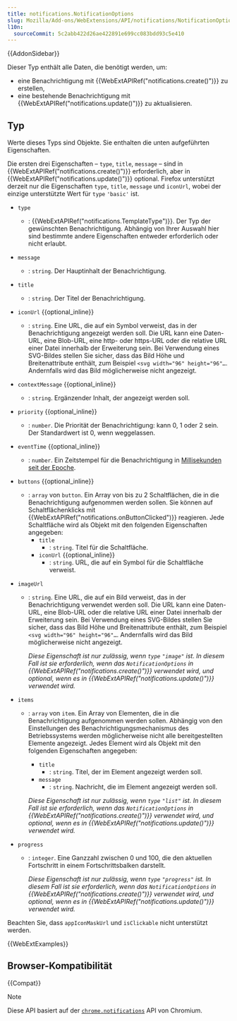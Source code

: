 ```yaml
---
title: notifications.NotificationOptions
slug: Mozilla/Add-ons/WebExtensions/API/notifications/NotificationOptions
l10n:
  sourceCommit: 5c2abb422d26ae422891e699cc083bdd93c5e410
---
```


{{AddonSidebar}}

Dieser Typ enthält alle Daten, die benötigt werden, um:

- eine Benachrichtigung mit {{WebExtAPIRef("notifications.create()")}} zu erstellen,
- eine bestehende Benachrichtigung mit {{WebExtAPIRef("notifications.update()")}} zu aktualisieren.

## Typ

Werte dieses Typs sind Objekte. Sie enthalten die unten aufgeführten Eigenschaften.

Die ersten drei Eigenschaften – `type`, `title`, `message` – sind in {{WebExtAPIRef("notifications.create()")}} erforderlich, aber in {{WebExtAPIRef("notifications.update()")}} optional. Firefox unterstützt derzeit nur die Eigenschaften `type`, `title`, `message` und `iconUrl`, wobei der einzige unterstützte Wert für `type` `'basic'` ist.

- `type`
  - : {{WebExtAPIRef("notifications.TemplateType")}}. Der Typ der gewünschten Benachrichtigung. Abhängig von Ihrer Auswahl hier sind bestimmte andere Eigenschaften entweder erforderlich oder nicht erlaubt.
- `message`
  - : `string`. Der Hauptinhalt der Benachrichtigung.
- `title`
  - : `string`. Der Titel der Benachrichtigung.
- `iconUrl` {{optional_inline}}
  - : `string`. Eine URL, die auf ein Symbol verweist, das in der Benachrichtigung angezeigt werden soll. Die URL kann eine Daten-URL, eine Blob-URL, eine http- oder https-URL oder die relative URL einer Datei innerhalb der Erweiterung sein. Bei Verwendung eines SVG-Bildes stellen Sie sicher, dass das Bild Höhe und Breitenattribute enthält, zum Beispiel `<svg width="96" height="96"…`. Andernfalls wird das Bild möglicherweise nicht angezeigt.
- `contextMessage` {{optional_inline}}
  - : `string`. Ergänzender Inhalt, der angezeigt werden soll.
- `priority` {{optional_inline}}
  - : `number`. Die Priorität der Benachrichtigung: kann 0, 1 oder 2 sein. Der Standardwert ist 0, wenn weggelassen.
- `eventTime` {{optional_inline}}
  - : `number`. Ein Zeitstempel für die Benachrichtigung in [Millisekunden seit der Epoche](https://en.wikipedia.org/wiki/Unix_time).
- `buttons` {{optional_inline}}
  - : `array` von `button`. Ein Array von bis zu 2 Schaltflächen, die in die Benachrichtigung aufgenommen werden sollen. Sie können auf Schaltflächenklicks mit {{WebExtAPIRef("notifications.onButtonClicked")}} reagieren. Jede Schaltfläche wird als Objekt mit den folgenden Eigenschaften angegeben:
    - `title`
      - : `string`. Titel für die Schaltfläche.
    - `iconUrl` {{optional_inline}}
      - : `string`. URL, die auf ein Symbol für die Schaltfläche verweist.

- `imageUrl`
  - : `string`. Eine URL, die auf ein Bild verweist, das in der Benachrichtigung verwendet werden soll. Die URL kann eine Daten-URL, eine Blob-URL oder die relative URL einer Datei innerhalb der Erweiterung sein. Bei Verwendung eines SVG-Bildes stellen Sie sicher, dass das Bild Höhe und Breitenattribute enthält, zum Beispiel `<svg width="96" height="96"…`. Andernfalls wird das Bild möglicherweise nicht angezeigt.

    _Diese Eigenschaft ist nur zulässig, wenn `type` `"image"` ist. In diesem Fall ist sie erforderlich, wenn das `NotificationOptions` in {{WebExtAPIRef("notifications.create()")}} verwendet wird, und optional, wenn es in {{WebExtAPIRef("notifications.update()")}} verwendet wird._

- `items`
  - : `array` von `item`. Ein Array von Elementen, die in die Benachrichtigung aufgenommen werden sollen. Abhängig von den Einstellungen des Benachrichtigungsmechanismus des Betriebssystems werden möglicherweise nicht alle bereitgestellten Elemente angezeigt. Jedes Element wird als Objekt mit den folgenden Eigenschaften angegeben:
    - `title`
      - : `string`. Titel, der im Element angezeigt werden soll.
    - `message`
      - : `string`. Nachricht, die im Element angezeigt werden soll.

    _Diese Eigenschaft ist nur zulässig, wenn `type` `"list"` ist. In diesem Fall ist sie erforderlich, wenn das `NotificationOptions` in {{WebExtAPIRef("notifications.create()")}} verwendet wird, und optional, wenn es in {{WebExtAPIRef("notifications.update()")}} verwendet wird._

- `progress`
  - : `integer`. Eine Ganzzahl zwischen 0 und 100, die den aktuellen Fortschritt in einem Fortschrittsbalken darstellt.

    _Diese Eigenschaft ist nur zulässig, wenn `type` `"progress"` ist. In diesem Fall ist sie erforderlich, wenn das `NotificationOptions` in {{WebExtAPIRef("notifications.create()")}} verwendet wird, und optional, wenn es in {{WebExtAPIRef("notifications.update()")}} verwendet wird._

Beachten Sie, dass `appIconMaskUrl` und `isClickable` nicht unterstützt werden.

{{WebExtExamples}}

## Browser-Kompatibilität

{{Compat}}

> [!NOTE]
> Diese API basiert auf der [`chrome.notifications`](https://developer.chrome.com/docs/extensions/reference/api/notifications) API von Chromium.
